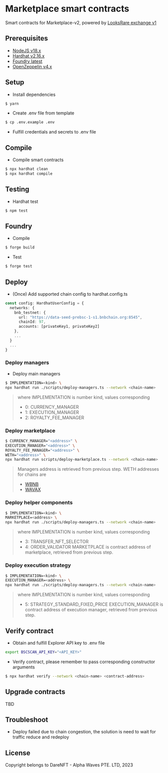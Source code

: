 # Marketplace smart contracts
Smart contracts for Marketplace-v2, powered by [LooksRare exchange v1](https://docs.looksrare.org/developers/welcome)

## Prerequisites
- [NodeJS v18.x](https://nodejs.org/en)
- [Hardhat v2.16.x](https://hardhat.org/)
- [Foundry latest](https://book.getfoundry.sh/getting-started/installation)
- [OpenZeppelin v4.x](https://docs.openzeppelin.com/contracts/4.x/)

## Setup
- Install dependencies
```bash
$ yarn
```

- Create .env file from template
```bash
$ cp .env.example .env
```

- Fulfill credentials and secrets to .env file

## Compile
- Compile smart contracts
```bash
$ npx hardhat clean
$ npx hardhat compile
```

## Testing
- Hardhat test
```bash
$ npm test
```

## Foundry
- Compile
```bash
$ forge build
```

- Test
```bash
$ forge test
```

## Deploy
- (Once) Add supported chain config to hardhat.config.ts
```typescript
const config: HardhatUserConfig = {
  networks: {
    bnb_testnet: {
      url: "https://data-seed-prebsc-1-s1.bnbchain.org:8545",
      chainId: 97,
      accounts: [privateKey1, privateKey2]
    },
    ...
  }
  ...
}
```

### Deploy managers
- Deploy main managers
```bash
$ IMPLEMENTATION=<kind> \
npx hardhat run ./scripts/deploy-managers.ts --network <chain-name>
```

>   where IMPLEMENTATION is number kind, values corresponding
>   - 0: CURRENCY_MANAGER
>   - 1: EXECUTION_MANAGER
>   - 2: ROYALTY_FEE_MANAGER

### Deploy marketplace
```bash
$ CURRENCY_MANAGER="<address>" \
EXECUTION_MANAGER="<address>" \
ROYALTY_FEE_MANAGER="<address>" \
WETH="<address>" \
npx hardhat run scripts/deploy-marketplace.ts --network <chain-name>
```

> Managers address is retrieved from previous step.
> WETH addresses for chains are
> - [WBNB](https://testnet.bscscan.com/address/0xae13d989dac2f0debff460ac112a837c89baa7cd)
> - [WAVAX](https://testnet.snowtrace.io/address/0xd00ae08403b9bbb9124bb305c09058e32c39a48c)

### Deploy helper components
```bash
$ IMPLEMENTATION=<kind> \
MARKETPLACE=<address> \
npx hardhat run ./scripts/deploy-managers.ts --network <chain-name>
```

>   where IMPLEMENTATION is number kind, values corresponding
>   - 3: TRANSFER_NFT_SELECTOR
>   - 4: ORDER_VALIDATOR
>   MARKETPLACE is contract address of marketplace, retrieved from previous step.

### Deploy execution strategy
```bash
$ IMPLEMENTATION=<kind> \
EXECUTION_MANAGER=<address> \
npx hardhat run ./scripts/deploy-managers.ts --network <chain-name>
```

>   where IMPLEMENTATION is number kind, values corresponding
>   - 5: STRATEGY_STANDARD_FIXED_PRICE
>   EXECUTION_MANAGER is contract address of execution manager, retrieved from previous step.


## Verify contract
- Obtain and fulfill Explorer API key to .env file
```bash
export BSCSCAN_API_KEY="<API_KEY>"
```

- Verify contract, please remember to pass corresponding constructor arguments
```bash
$ npx hardhat verify --network <chain-name> <contract-address>
```

## Upgrade contracts
TBD

## Troubleshoot
- Deploy failed due to chain congestion, the solution is need to wait for traffic reduce and redeploy


## License
Copyright belongs to DareNFT - Alpha Waves PTE. LTD, 2023
